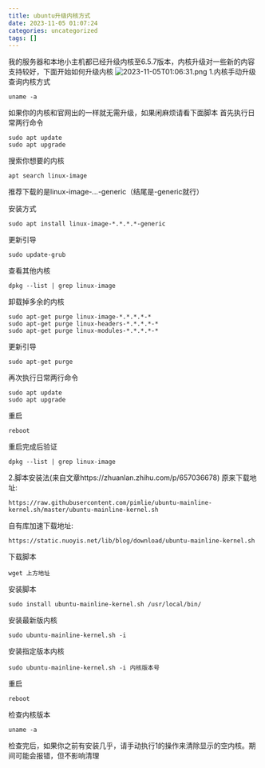 ```yaml
---
title: ubuntu升级内核方式
date: 2023-11-05 01:07:24
categories: uncategorized
tags: []
---
```

我的服务器和本地小主机都已经升级内核至6.5.7版本，内核升级对一些新的内容支持较好，下面开始如何升级内核
![2023-11-05T01:06:31.png][1]
1.内核手动升级
查询内核方式
```
uname -a
```
如果你的内核和官网出的一样就无需升级，如果闲麻烦请看下面脚本
首先执行日常两行命令
```
sudo apt update
sudo apt upgrade
```
搜索你想要的内核
```
apt search linux-image
```
推荐下载的是linux-image-*.*.*.*-generic（结尾是-generic就行）

安装方式
```
sudo apt install linux-image-*.*.*.*-generic
```
更新引导
```
sudo update-grub
```
查看其他内核
```
dpkg --list | grep linux-image
```
卸载掉多余的内核
```
sudo apt-get purge linux-image-*.*.*.*-*
sudo apt-get purge linux-headers-*.*.*.*-*
sudo apt-get purge linux-modules-*.*.*.*-*
```
更新引导
```
sudo apt-get purge
```
再次执行日常两行命令
```
sudo apt update
sudo apt upgrade
```
重启
```
reboot
```
重启完成后验证
```
dpkg --list | grep linux-image
```
2.脚本安装法(来自文章https://zhuanlan.zhihu.com/p/657036678)
原来下载地址:
```
https://raw.githubusercontent.com/pimlie/ubuntu-mainline-kernel.sh/master/ubuntu-mainline-kernel.sh
```
自有库加速下载地址:
```
https://static.nuoyis.net/lib/blog/download/ubuntu-mainline-kernel.sh
```
下载脚本
```
wget 上方地址
```
安装脚本
```
sudo install ubuntu-mainline-kernel.sh /usr/local/bin/
```
安装最新版内核
```
sudo ubuntu-mainline-kernel.sh -i
```
安装指定版本内核
```
sudo ubuntu-mainline-kernel.sh -i 内核版本号
```
重启
```
reboot
```
检查内核版本
```
uname -a
```
检查完后，如果你之前有安装几乎，请手动执行1的操作来清除显示的空内核。期间可能会报错，但不影响清理


  [1]: https://io.nuoyis.net/typecho/uploads/2023/11/1255144267.png